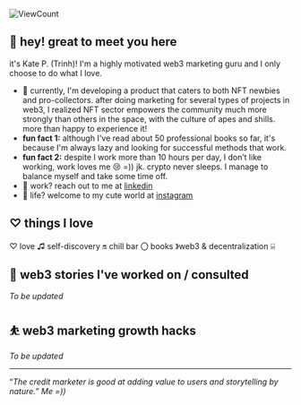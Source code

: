 
![ViewCount](http://bit.ly/Thomas-Github-Visits)

## 👋 hey! great to meet you here

it's Kate P. (Trinh)! I'm a highly motivated web3 marketing guru and I only choose to do what I love.

- 🌱 currently, I'm developing a product that caters to both NFT newbies and pro-collectors. after doing marketing for several types of projects in web3, I realized NFT sector empowers the community much more strongly than others in the space, with the culture of apes and shills. more than happy to experience it!
- **fun fact 1:** although I've read about 50 professional books so far, it's because I'm always lazy and looking for successful methods that work.
- **fun fact 2:** despite I work more than 10 hours per day, I don’t like working, work loves me 😢 =)) jk. crypto never sleeps. I manage to balance myself and take some time off.
- 💼 work? reach out to me at [linkedin](https://bit.ly/3L6g2Xx)
- 💬 life? welcome to my cute world at [instagram](http://bit.ly/3YcDg0T)

## ♡ things I love

♡ love ♫ self-discovery 🔛 chill bar 〇 books 》web3 & decentralization ⌸ 

## 🥃 web3 stories I've worked on / consulted

*To be updated*

## ⛹️ web3 marketing growth hacks

*To be updated*

---

“*The credit marketer is good at adding value to users and storytelling by nature.” Me =))*
